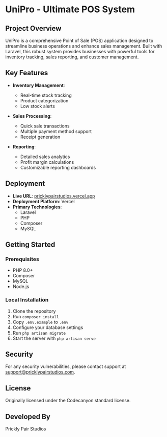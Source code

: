 # UniPro - Ultimate POS System

## Project Overview

UniPro is a comprehensive Point of Sale (POS) application designed to streamline business operations and enhance sales management. Built with Laravel, this robust system provides businesses with powerful tools for inventory tracking, sales reporting, and customer management.

## Key Features

- **Inventory Management**: 
  - Real-time stock tracking
  - Product categorization
  - Low stock alerts

- **Sales Processing**:
  - Quick sale transactions
  - Multiple payment method support
  - Receipt generation

- **Reporting**:
  - Detailed sales analytics
  - Profit margin calculations
  - Customizable reporting dashboards

## Deployment

- **Live URL**: [pricklypairstudios.vercel.app](https://pricklypairstudios.vercel.app)
- **Deployment Platform**: Vercel
- **Primary Technologies**: 
  - Laravel
  - PHP
  - Composer
  - MySQL

## Getting Started

### Prerequisites
- PHP 8.0+
- Composer
- MySQL
- Node.js

### Local Installation
1. Clone the repository
2. Run `composer install`
3. Copy `.env.example` to `.env`
4. Configure your database settings
5. Run `php artisan migrate`
6. Start the server with `php artisan serve`

## Security

For any security vulnerabilities, please contact support at support@pricklypairstudios.com.

## License

Originally licensed under the Codecanyon standard license. 

## Developed By
Prickly Pair Studios
